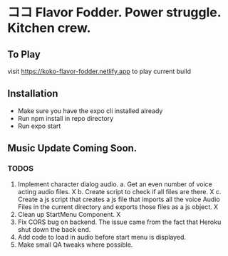# ココ Flavor Fodder. Power struggle. Kitchen crew.

## To Play

visit https://koko-flavor-fodder.netlify.app to play current build

## Installation

-   Make sure you have the expo cli installed already
-   Run npm install in repo directory
-   Run expo start

## Music Update Coming Soon.

### TODOS

1. Implement character dialog audio.
   a. Get an even number of voice acting audio files. X
   b. Create script to check if all files are there. X
   c. Create a js script that creates a js file that imports all the voice Audio Files in the current directory and exports those files as a js object. X
2. Clean up StartMenu Component. X
3. Fix CORS bug on backend.
   The issue came from the fact that Heroku shut down the back end.
4. Add code to load in audio before start menu is displayed.
5. Make small QA tweaks where possible.
